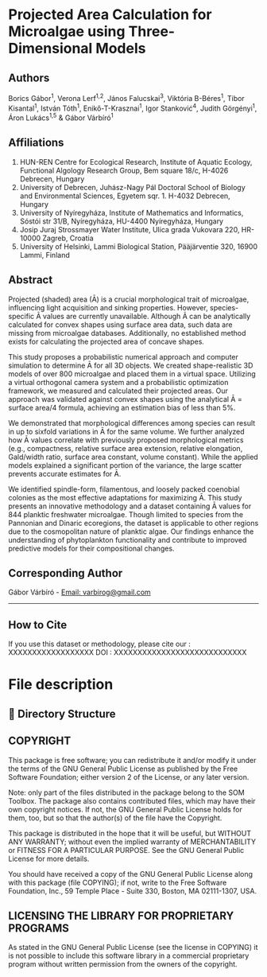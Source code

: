 # Projected Area Calculation for Microalgae using Three-Dimensional Models

## Authors
Borics Gábor<sup>1</sup>, Verona Lerf<sup>1,2</sup>, János Falucskai<sup>3</sup>, Viktória B-Béres<sup>1</sup>, Tibor Kisantal<sup>1</sup>, István Tóth<sup>1</sup>, Enikő-T-Krasznai<sup>1</sup>, Igor Stanković<sup>4</sup>, Judith Görgényi<sup>1</sup>, Áron Lukács<sup>1,5</sup> & Gábor Várbíró<sup>1</sup>

## Affiliations
1. HUN-REN Centre for Ecological Research, Institute of Aquatic Ecology, Functional Algology Research Group, Bem square 18/c, H-4026 Debrecen, Hungary  
2. University of Debrecen, Juhász-Nagy Pál Doctoral School of Biology and Environmental Sciences, Egyetem sqr. 1. H-4032 Debrecen, Hungary  
3. University of Nyíregyháza, Institute of Mathematics and Informatics, Sóstói str 31/B, Nyíregyháza, HU-4400 Nyíregyháza, Hungary  
4. Josip Juraj Strossmayer Water Institute, Ulica grada Vukovara 220, HR-10000 Zagreb, Croatia  
5. University of Helsinki, Lammi Biological Station, Pääjärventie 320, 16900 Lammi, Finland  

## Abstract
Projected (shaded) area (Ā) is a crucial morphological trait of microalgae, influencing light acquisition and sinking properties. However, species-specific Ā values are currently unavailable. Although Ā can be analytically calculated for convex shapes using surface area data, such data are missing from microalgae databases. Additionally, no established method exists for calculating the projected area of concave shapes.

This study proposes a probabilistic numerical approach and computer simulation to determine Ā for all 3D objects. We created shape-realistic 3D models of over 800 microalgae and placed them in a virtual space. Utilizing a virtual orthogonal camera system and a probabilistic optimization framework, we measured and calculated their projected areas. Our approach was validated against convex shapes using the analytical Ā = surface area/4 formula, achieving an estimation bias of less than 5%.

We demonstrated that morphological differences among species can result in up to sixfold variations in Ā for the same volume. We further analyzed how Ā values correlate with previously proposed morphological metrics (e.g., compactness, relative surface area extension, relative elongation, Gald/width ratio, surface area constant, volume constant). While the applied models explained a significant portion of the variance, the large scatter prevents accurate estimates for Ā.

We identified spindle-form, filamentous, and loosely packed coenobial colonies as the most effective adaptations for maximizing Ā. This study presents an innovative methodology and a dataset containing Ā values for 844 planktic freshwater microalgae. Though limited to species from the Pannonian and Dinaric ecoregions, the dataset is applicable to other regions due to the cosmopolitan nature of planktic algae. Our findings enhance the understanding of phytoplankton functionality and contribute to improved predictive models for their compositional changes.

## Corresponding Author
Gábor Várbíró - [Email: varbirog@gmail.com](mailto:varbirog@gmail.com)

---

## How to Cite
If you use this dataset or methodology, please cite our : XXXXXXXXXXXXXXXXXX
DOI : XXXXXXXXXXXXXXXXXXXXXXXXXXXX

#  File description 

## 📁 Directory Structure



## COPYRIGHT

This package is free software; you can redistribute it and/or modify it under the terms of the GNU General Public License as published by the Free Software Foundation; either version 2 of the License, or any later version.

Note: only part of the files distributed in the package belong to the SOM Toolbox. The package also contains contributed files, which may have their own copyright notices. If not, the GNU General Public License holds for them, too, but so that the author(s) of the file have the Copyright.

This package is distributed in the hope that it will be useful, but WITHOUT ANY WARRANTY; without even the implied warranty of MERCHANTABILITY or FITNESS FOR A PARTICULAR PURPOSE. See the GNU General Public License for more details.

You should have received a copy of the GNU General Public License along with this package (file COPYING); if not, write to the Free Software Foundation, Inc., 59 Temple Place - Suite 330, Boston, MA 02111-1307, USA.
## LICENSING THE LIBRARY FOR PROPRIETARY PROGRAMS
As stated in the GNU General Public License (see the license in COPYING) it is not possible to include this software library in a commercial proprietary program without written permission from the owners of the copyright.
